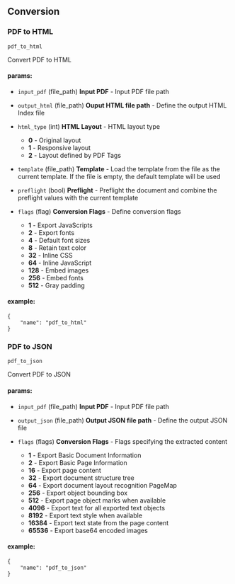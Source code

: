 ## Conversion

### PDF to HTML
`pdf_to_html`

Convert PDF to HTML
#### params:

- `input_pdf` (file_path) __Input PDF__ - Input PDF file path

- `output_html` (file_path) __Ouput HTML file path__ - Define the output HTML Index file

- `html_type` (int) __HTML Layout__ - HTML layout type

  - __0__ - Original layout
  - __1__ - Responsive layout
  - __2__ - Layout defined by PDF Tags


- `template` (file_path) __Template__ - Load the template from the file as the current template. If the file is empty, the default template will be used

- `preflight` (bool) __Preflight__ - Preflight the document and combine the preflight values with the current template

- `flags` (flag) __Conversion Flags__ - Define conversion flags

  - __1__ - Export JavaScripts
  - __2__ - Export fonts
  - __4__ - Default font sizes
  - __8__ - Retain text color
  - __32__ - Inline CSS
  - __64__ - Inline JavaScript
  - __128__ - Embed images
  - __256__ - Embed fonts
  - __512__ - Gray padding


#### example:
```
{
    "name": "pdf_to_html"
}
```
### PDF to JSON
`pdf_to_json`

Convert PDF to JSON
#### params:

- `input_pdf` (file_path) __Input PDF__ - Input PDF file path

- `output_json` (file_path) __Output JSON file path__ - Define the output JSON file

- `flags` (flags) __Conversion Flags__ - Flags specifying the extracted content

  - __1__ - Export Basic Document Information
  - __2__ - Export Basic Page Information
  - __16__ - Export page content
  - __32__ - Export document structure tree
  - __64__ - Export document layout recognition PageMap
  - __256__ - Export object bounding box
  - __512__ - Export page object marks when available
  - __4096__ - Export text for all exported text objects
  - __8192__ - Export text style when available
  - __16384__ - Export text state from  the page content
  - __65536__ - Export base64 encoded images


#### example:
```
{
    "name": "pdf_to_json"
}
```
